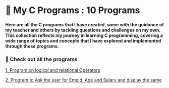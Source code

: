 # 👋 My C Programs : 10 Programs # 
#### Here are all the C programs that I have created, some with the guidance of my teacher and others by tackling questions and challenges on my own. This collection reflects my journey in learning C programming, covering a wide range of topics and concepts that I have explored and implemented through these programs. ####

### 📌 Check out all the programs 
[1. Program on logical and relational Operators](./logical%20&%20Relational%20operators.C)

[ 2. Program to Ask the user for Empid, Age and Salary and display the same](./ask-salary-empid.C)
     
